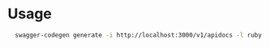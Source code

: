 # Usage

```BASH
  swagger-codegen generate -i http://localhost:3000/v1/apidocs -l ruby -o ~/repos/squash_matrix_io_sdks/ruby
```
